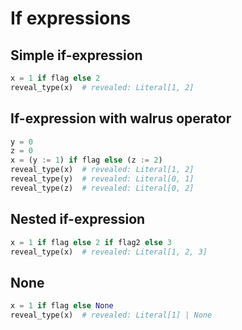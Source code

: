 # If expressions

## Simple if-expression

```py
x = 1 if flag else 2
reveal_type(x)  # revealed: Literal[1, 2]
```

## If-expression with walrus operator

```py
y = 0
z = 0
x = (y := 1) if flag else (z := 2)
reveal_type(x)  # revealed: Literal[1, 2]
reveal_type(y)  # revealed: Literal[0, 1]
reveal_type(z)  # revealed: Literal[0, 2]
```

## Nested if-expression

```py
x = 1 if flag else 2 if flag2 else 3
reveal_type(x)  # revealed: Literal[1, 2, 3]
```

## None

```py
x = 1 if flag else None
reveal_type(x)  # revealed: Literal[1] | None
```
